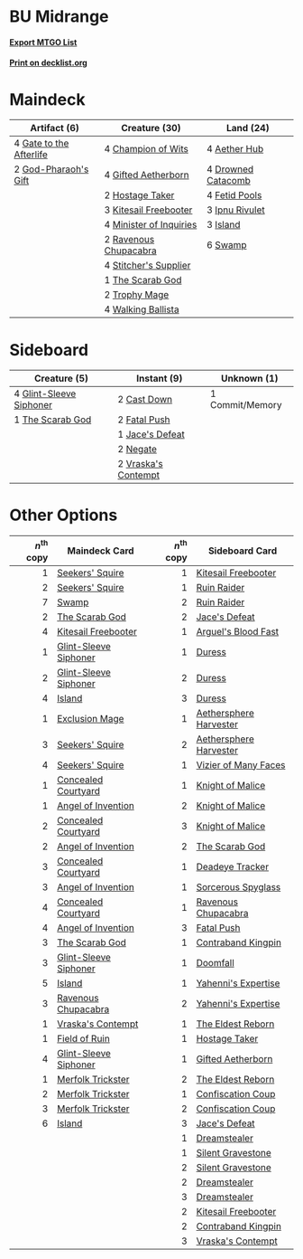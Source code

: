 # BU Midrange

#### [Export MTGO List](../collection/BU%20Midrange/BU%20Midrange.txt)
#### [Print on decklist.org](http://decklist.org/?deckmain=4%09Aether%20Hub%0A4%09Champion%20of%20Wits%0A4%09Drowned%20Catacomb%0A4%09Fetid%20Pools%0A4%09Gate%20to%20the%20Afterlife%0A4%09Gifted%20Aetherborn%0A2%09God-Pharaoh's%20Gift%0A2%09Hostage%20Taker%0A3%09Ipnu%20Rivulet%0A3%09Island%0A3%09Kitesail%20Freebooter%0A4%09Minister%20of%20Inquiries%0A2%09Ravenous%20Chupacabra%0A4%09Stitcher's%20Supplier%0A6%09Swamp%0A1%09The%20Scarab%20God%0A2%09Trophy%20Mage%0A4%09Walking%20Ballista&deckside=2%09Cast%20Down%0A1%09Commit/Memory%0A2%09Fatal%20Push%0A4%09Glint-Sleeve%20Siphoner%0A1%09Jace's%20Defeat%0A2%09Negate%0A1%09The%20Scarab%20God%0A2%09Vraska's%20Contempt)
# Maindeck

|                                           Artifact (6)                                           |                                          Creature (30)                                           |                                          Land (24)                                          |
|--------------------------------------------------------------------------------------------------|--------------------------------------------------------------------------------------------------|---------------------------------------------------------------------------------------------|
|4 [Gate to the Afterlife](http://gatherer.wizards.com/Pages/Card/Details.aspx?multiverseid=426930)|4 [Champion of Wits](http://gatherer.wizards.com/Pages/Card/Details.aspx?multiverseid=430720)     |4 [Aether Hub](http://gatherer.wizards.com/Pages/Card/Details.aspx?multiverseid=417815)      |
|2 [God-Pharaoh's Gift](http://gatherer.wizards.com/Pages/Card/Details.aspx?multiverseid=430850)   |4 [Gifted Aetherborn](http://gatherer.wizards.com/Pages/Card/Details.aspx?multiverseid=423728)    |4 [Drowned Catacomb](http://gatherer.wizards.com/Pages/Card/Details.aspx?multiverseid=430633)|
|                                                                                                  |2 [Hostage Taker](http://gatherer.wizards.com/Pages/Card/Details.aspx?multiverseid=435379)        |4 [Fetid Pools](http://gatherer.wizards.com/Pages/Card/Details.aspx?multiverseid=426945)     |
|                                                                                                  |3 [Kitesail Freebooter](http://gatherer.wizards.com/Pages/Card/Details.aspx?multiverseid=435264)  |3 [Ipnu Rivulet](http://gatherer.wizards.com/Pages/Card/Details.aspx?multiverseid=430869)    |
|                                                                                                  |4 [Minister of Inquiries](http://gatherer.wizards.com/Pages/Card/Details.aspx?multiverseid=417630)|3 [Island](http://gatherer.wizards.com/Pages/Card/Details.aspx?multiverseid=439602)          |
|                                                                                                  |2 [Ravenous Chupacabra](http://gatherer.wizards.com/Pages/Card/Details.aspx?multiverseid=442093)  |6 [Swamp](http://gatherer.wizards.com/Pages/Card/Details.aspx?multiverseid=439603)           |
|                                                                                                  |4 [Stitcher's Supplier](http://gatherer.wizards.com/Pages/Card/Details.aspx?multiverseid=447257)  |                                                                                             |
|                                                                                                  |1 [The Scarab God](http://gatherer.wizards.com/Pages/Card/Details.aspx?multiverseid=430688)       |                                                                                             |
|                                                                                                  |2 [Trophy Mage](http://gatherer.wizards.com/Pages/Card/Details.aspx?multiverseid=442778)          |                                                                                             |
|                                                                                                  |4 [Walking Ballista](http://gatherer.wizards.com/Pages/Card/Details.aspx?multiverseid=423848)     |                                                                                             |


# Sideboard

|                                           Creature (5)                                           |                                         Instant (9)                                          |  Unknown (1)  |
|--------------------------------------------------------------------------------------------------|----------------------------------------------------------------------------------------------|---------------|
|4 [Glint-Sleeve Siphoner](http://gatherer.wizards.com/Pages/Card/Details.aspx?multiverseid=423729)|2 [Cast Down](http://gatherer.wizards.com/Pages/Card/Details.aspx?multiverseid=442969)        |1 Commit/Memory|
|1 [The Scarab God](http://gatherer.wizards.com/Pages/Card/Details.aspx?multiverseid=430688)       |2 [Fatal Push](http://gatherer.wizards.com/Pages/Card/Details.aspx?multiverseid=423724)       |               |
|                                                                                                  |1 [Jace's Defeat](http://gatherer.wizards.com/Pages/Card/Details.aspx?multiverseid=430727)    |               |
|                                                                                                  |2 [Negate](http://gatherer.wizards.com/Pages/Card/Details.aspx?multiverseid=447135)           |               |
|                                                                                                  |2 [Vraska's Contempt](http://gatherer.wizards.com/Pages/Card/Details.aspx?multiverseid=435283)|               |


# Other Options

|*n*<sup>th</sup> copy|                                         Maindeck Card                                          |*n*<sup>th</sup> copy|                                         Sideboard Card                                          |
|--------------------:|------------------------------------------------------------------------------------------------|--------------------:|-------------------------------------------------------------------------------------------------|
|                    1|[Seekers' Squire](http://gatherer.wizards.com/Pages/Card/Details.aspx?multiverseid=435275)      |                    1|[Kitesail Freebooter](http://gatherer.wizards.com/Pages/Card/Details.aspx?multiverseid=435264)   |
|                    2|[Seekers' Squire](http://gatherer.wizards.com/Pages/Card/Details.aspx?multiverseid=435275)      |                    1|[Ruin Raider](http://gatherer.wizards.com/Pages/Card/Details.aspx?multiverseid=435272)           |
|                    7|[Swamp](http://gatherer.wizards.com/Pages/Card/Details.aspx?multiverseid=439603)                |                    2|[Ruin Raider](http://gatherer.wizards.com/Pages/Card/Details.aspx?multiverseid=435272)           |
|                    2|[The Scarab God](http://gatherer.wizards.com/Pages/Card/Details.aspx?multiverseid=430688)       |                    2|[Jace's Defeat](http://gatherer.wizards.com/Pages/Card/Details.aspx?multiverseid=430727)         |
|                    4|[Kitesail Freebooter](http://gatherer.wizards.com/Pages/Card/Details.aspx?multiverseid=435264)  |                    1|[Arguel's Blood Fast](http://gatherer.wizards.com/Pages/Card/Details.aspx?multiverseid=439316)   |
|                    1|[Glint-Sleeve Siphoner](http://gatherer.wizards.com/Pages/Card/Details.aspx?multiverseid=423729)|                    1|[Duress](http://gatherer.wizards.com/Pages/Card/Details.aspx?multiverseid=270465)                |
|                    2|[Glint-Sleeve Siphoner](http://gatherer.wizards.com/Pages/Card/Details.aspx?multiverseid=423729)|                    2|[Duress](http://gatherer.wizards.com/Pages/Card/Details.aspx?multiverseid=270465)                |
|                    4|[Island](http://gatherer.wizards.com/Pages/Card/Details.aspx?multiverseid=439602)               |                    3|[Duress](http://gatherer.wizards.com/Pages/Card/Details.aspx?multiverseid=270465)                |
|                    1|[Exclusion Mage](http://gatherer.wizards.com/Pages/Card/Details.aspx?multiverseid=447191)       |                    1|[Aethersphere Harvester](http://gatherer.wizards.com/Pages/Card/Details.aspx?multiverseid=423809)|
|                    3|[Seekers' Squire](http://gatherer.wizards.com/Pages/Card/Details.aspx?multiverseid=435275)      |                    2|[Aethersphere Harvester](http://gatherer.wizards.com/Pages/Card/Details.aspx?multiverseid=423809)|
|                    4|[Seekers' Squire](http://gatherer.wizards.com/Pages/Card/Details.aspx?multiverseid=435275)      |                    1|[Vizier of Many Faces](http://gatherer.wizards.com/Pages/Card/Details.aspx?multiverseid=426776)  |
|                    1|[Concealed Courtyard](http://gatherer.wizards.com/Pages/Card/Details.aspx?multiverseid=417818)  |                    1|[Knight of Malice](http://gatherer.wizards.com/Pages/Card/Details.aspx?multiverseid=442985)      |
|                    1|[Angel of Invention](http://gatherer.wizards.com/Pages/Card/Details.aspx?multiverseid=417577)   |                    2|[Knight of Malice](http://gatherer.wizards.com/Pages/Card/Details.aspx?multiverseid=442985)      |
|                    2|[Concealed Courtyard](http://gatherer.wizards.com/Pages/Card/Details.aspx?multiverseid=417818)  |                    3|[Knight of Malice](http://gatherer.wizards.com/Pages/Card/Details.aspx?multiverseid=442985)      |
|                    2|[Angel of Invention](http://gatherer.wizards.com/Pages/Card/Details.aspx?multiverseid=417577)   |                    2|[The Scarab God](http://gatherer.wizards.com/Pages/Card/Details.aspx?multiverseid=430688)        |
|                    3|[Concealed Courtyard](http://gatherer.wizards.com/Pages/Card/Details.aspx?multiverseid=417818)  |                    1|[Deadeye Tracker](http://gatherer.wizards.com/Pages/Card/Details.aspx?multiverseid=435253)       |
|                    3|[Angel of Invention](http://gatherer.wizards.com/Pages/Card/Details.aspx?multiverseid=417577)   |                    1|[Sorcerous Spyglass](http://gatherer.wizards.com/Pages/Card/Details.aspx?multiverseid=435407)    |
|                    4|[Concealed Courtyard](http://gatherer.wizards.com/Pages/Card/Details.aspx?multiverseid=417818)  |                    1|[Ravenous Chupacabra](http://gatherer.wizards.com/Pages/Card/Details.aspx?multiverseid=442093)   |
|                    4|[Angel of Invention](http://gatherer.wizards.com/Pages/Card/Details.aspx?multiverseid=417577)   |                    3|[Fatal Push](http://gatherer.wizards.com/Pages/Card/Details.aspx?multiverseid=423724)            |
|                    3|[The Scarab God](http://gatherer.wizards.com/Pages/Card/Details.aspx?multiverseid=430688)       |                    1|[Contraband Kingpin](http://gatherer.wizards.com/Pages/Card/Details.aspx?multiverseid=417750)    |
|                    3|[Glint-Sleeve Siphoner](http://gatherer.wizards.com/Pages/Card/Details.aspx?multiverseid=423729)|                    1|[Doomfall](http://gatherer.wizards.com/Pages/Card/Details.aspx?multiverseid=430751)              |
|                    5|[Island](http://gatherer.wizards.com/Pages/Card/Details.aspx?multiverseid=439602)               |                    1|[Yahenni's Expertise](http://gatherer.wizards.com/Pages/Card/Details.aspx?multiverseid=423742)   |
|                    3|[Ravenous Chupacabra](http://gatherer.wizards.com/Pages/Card/Details.aspx?multiverseid=442093)  |                    2|[Yahenni's Expertise](http://gatherer.wizards.com/Pages/Card/Details.aspx?multiverseid=423742)   |
|                    1|[Vraska's Contempt](http://gatherer.wizards.com/Pages/Card/Details.aspx?multiverseid=435283)    |                    1|[The Eldest Reborn](http://gatherer.wizards.com/Pages/Card/Details.aspx?multiverseid=442978)     |
|                    1|[Field of Ruin](http://gatherer.wizards.com/Pages/Card/Details.aspx?multiverseid=435415)        |                    1|[Hostage Taker](http://gatherer.wizards.com/Pages/Card/Details.aspx?multiverseid=435379)         |
|                    4|[Glint-Sleeve Siphoner](http://gatherer.wizards.com/Pages/Card/Details.aspx?multiverseid=423729)|                    1|[Gifted Aetherborn](http://gatherer.wizards.com/Pages/Card/Details.aspx?multiverseid=423728)     |
|                    1|[Merfolk Trickster](http://gatherer.wizards.com/Pages/Card/Details.aspx?multiverseid=442944)    |                    2|[The Eldest Reborn](http://gatherer.wizards.com/Pages/Card/Details.aspx?multiverseid=442978)     |
|                    2|[Merfolk Trickster](http://gatherer.wizards.com/Pages/Card/Details.aspx?multiverseid=442944)    |                    1|[Confiscation Coup](http://gatherer.wizards.com/Pages/Card/Details.aspx?multiverseid=417614)     |
|                    3|[Merfolk Trickster](http://gatherer.wizards.com/Pages/Card/Details.aspx?multiverseid=442944)    |                    2|[Confiscation Coup](http://gatherer.wizards.com/Pages/Card/Details.aspx?multiverseid=417614)     |
|                    6|[Island](http://gatherer.wizards.com/Pages/Card/Details.aspx?multiverseid=439602)               |                    3|[Jace's Defeat](http://gatherer.wizards.com/Pages/Card/Details.aspx?multiverseid=430727)         |
|                     |                                                                                                |                    1|[Dreamstealer](http://gatherer.wizards.com/Pages/Card/Details.aspx?multiverseid=430752)          |
|                     |                                                                                                |                    1|[Silent Gravestone](http://gatherer.wizards.com/Pages/Card/Details.aspx?multiverseid=439846)     |
|                     |                                                                                                |                    2|[Silent Gravestone](http://gatherer.wizards.com/Pages/Card/Details.aspx?multiverseid=439846)     |
|                     |                                                                                                |                    2|[Dreamstealer](http://gatherer.wizards.com/Pages/Card/Details.aspx?multiverseid=430752)          |
|                     |                                                                                                |                    3|[Dreamstealer](http://gatherer.wizards.com/Pages/Card/Details.aspx?multiverseid=430752)          |
|                     |                                                                                                |                    2|[Kitesail Freebooter](http://gatherer.wizards.com/Pages/Card/Details.aspx?multiverseid=435264)   |
|                     |                                                                                                |                    2|[Contraband Kingpin](http://gatherer.wizards.com/Pages/Card/Details.aspx?multiverseid=417750)    |
|                     |                                                                                                |                    3|[Vraska's Contempt](http://gatherer.wizards.com/Pages/Card/Details.aspx?multiverseid=435283)     |

